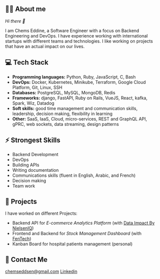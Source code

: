 ## 👨‍💻 About me
*Hi there 👋*

I am Chems Eddine, a Software Engineer with a focus on Backend Engineering and DevOps. I have experience working with international startups with different teams and technologies. I like working on projects that have an actual impact on our lives.

## 💻 Tech Stack
- **Programming languages:** Python, Ruby, JavaScript, C, Bash
- **DevOps:** Docker, Kubernetes, Minikube, Terraform, Google Cloud Platform, Git, Linux, SSH
- **Databases:** PostgreSQL, MySQL, MongoDB, Redis
- **Frameworks:** django, FastAPI, Ruby on Rails, VueJS, React, kafka, Spark, Wiz, Datadog
- **Soft skills:** good time management and communication skills, leadership, decision making, flexibility in learning
- **Other:** SaaS, IaaS, Cloud, micro-services, REST and GraphQL API, gPRC, web sockets, data streaming, design patterns

## ⚡ Strongest Skills
- Backend Development
- DevOps
- Building APIs
- Writing documentation
- Communications skills (fluent in English, Arabic, and French)
- Decision making
- Team work

## 📙 Projects
I have worked on different Projects:
- Backend API for *E-commerce Analytics Platform* (with [Data Impact By NielsenIQ](https://dataimpact.io))
- Frontend and Backend for *Stock Management Dashboard* (with [FenTech](https://fentech.ai))
- Kanban Board for hospital patients management (personal)

## 🤙 Contact Me
chemseddsen@gmail.com
[Linkedin](https://linkedin.com/in/chemsedd)
